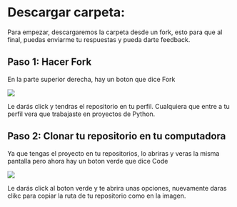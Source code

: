# Descargar carpeta:

Para empezar, descargaremos la carpeta desde un fork, esto para que al final, puedas enviarme tu respuestas y pueda darte feedback.

## Paso 1: Hacer Fork

En la parte superior derecha, hay un boton que dice Fork 

![](https://sammyk.s3.amazonaws.com/blog/images/2014-05-28/fork.png)

Le darás click y tendras el repositorio en tu perfil. Cualquiera que entre a tu perfil vera que trabajaste en proyectos de Python.

## Paso 2: Clonar tu repositorio en tu computadora

Ya que tengas el proyecto en tu repositorios, lo abriras y veras la misma pantalla pero ahora hay un boton verde que dice Code

![](https://www.freecodecamp.org/espanol/news/content/images/2020/12/clone.jpg)

Le darás click al boton verde y te abrira unas opciones, nuevamente daras clikc para copiar la ruta de tu repositorio como en la imagen.
